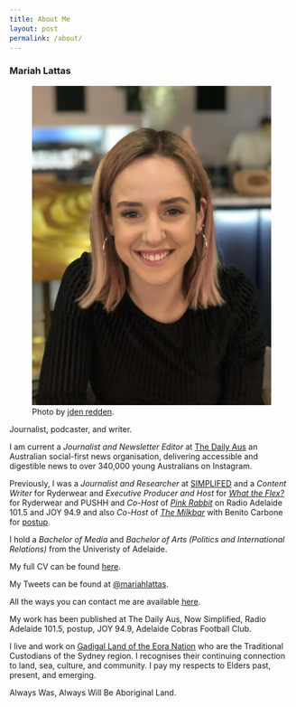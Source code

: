 ```yaml
---
title: About Me
layout: post
permalink: /about/
---
```


### Mariah Lattas

<figure>
  <img alt="Mariah Lattas" src="/assets/images/about-me.jpg" />
  <figcaption>
      Photo by <a href="https://www.jden.me">jden redden</a>.
  </figcaption>
</figure>

Journalist, podcaster, and writer.

I am current a *Journalist and Newsletter Editor* at [The Daily Aus](https://www.thedailyaus.com.au) an Australian social-first news organisation, delivering accessible and digestible news to over 340,000 young Australians on Instagram. 

Previously, I was a *Journalist and Researcher* at [SIMPLIFED](https://nowsimplified.org) and a *Content Writer* for Ryderwear and *Executive Producer and Host* for *[What the Flex?](https://podcasts.apple.com/au/podcast/what-the-flex/id1501639880)* for Ryderwear and PUSHH and *Co-Host* of *[Pink Rabbit](http://radioadelaide.org.au/program/pink-rabbit/)* on Radio Adelaide 101.5 and JOY 94.9 and also *Co-Host* of *[The Milkbar](https://podcasts.apple.com/au/podcast/the-milkbar/id1478059008)* with Benito Carbone for [postup](http://postup.com.au).

I hold a *Bachelor of Media* and *Bachelor of Arts (Politics and International Relations)* from the Univeristy of Adelaide.

My full CV can be found [here](/cv/).

My Tweets can be found at [@mariahlattas](https://twitter.com/mariahlattas).

All the ways you can contact me are available [here](/contact/).

My work has been published at The Daily Aus, Now Simplified, Radio Adelaide 101.5, postup, JOY 94.9, Adelaide Cobras Football Club.

I live and work on [Gadigal Land of the Eora Nation](https://aiatsis.gov.au/explore/map-indigenous-australia) who are the Traditional Custodians of the Sydney region. I recognises their continuing connection to land, sea, culture, and community. I pay my respects to Elders past, present, and emerging.

Always Was, Always Will Be Aboriginal Land.

<!--I will be travelling to the United States in early 2020 to observe the 2020 Presidential Election Primaries. If you would like me to write for you from the field, please get in [touch](mailto:mariahlattas1@gmail.com).-->
